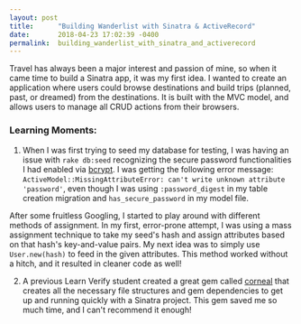 ```yaml
---
layout: post
title:      "Building Wanderlist with Sinatra & ActiveRecord"
date:       2018-04-23 17:02:39 -0400
permalink:  building_wanderlist_with_sinatra_and_activerecord
---
```



Travel has always been a major interest and passion of mine, so when it came time to build a Sinatra app, it was my first idea. I wanted to create an application where users could browse destinations and build trips (planned, past, or dreamed) from the destinations. It is built with the MVC model, and allows users to manage all CRUD actions from their browsers.


### Learning Moments:

1. When I was first trying to seed my database for testing, I was having an issue with ```rake db:seed``` recognizing the secure password functionalities I had enabled via [bcrypt](https://www.npmjs.com/package/bcrypt). I was getting the following error message: ```ActiveModel::MissingAttributeError: can't write unknown attribute 'password'```, even though I was using ```:password_digest``` in my table creation migration and ```has_secure_password``` in my model file.

After some fruitless Googling, I started to play around with different methods of assignment. In my first, error-prone attempt, I was using a mass assignment technique to take my seed's hash and assign attributes based on that hash's key-and-value pairs. My next idea was to simply use ```User.new(hash)``` to feed in the given attributes. This method worked without a hitch, and it resulted in cleaner code as well!

2. A previous Learn Verify student created a great gem called [corneal](https://github.com/thebrianemory/corneal) that creates all the necessary file structures and gem dependencies to get up and running quickly with a Sinatra project. This gem saved me so much time, and I can't recommend it enough!

